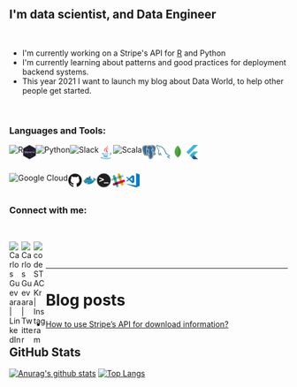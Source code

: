 ## I'm data scientist, and Data Engineer

<br/>

- I'm currently working on a Stripe's API for [R](https://github.com/carloseguevara/stripeGet) and Python
- I'm currently learning about patterns and good practices for deployment backend systems.
- This year 2021 I want to launch my blog about Data World, to help other people get started.

<br/>

### Languages and Tools:

<!-- R -->
<img align="left" alt="R" height="26px" src="https://www.r-project.org/logo/Rlogo.svg"/>

<!-- R Studio -->
<img align="left" alt="TidyVerse" height="26px" src="https://raw.githubusercontent.com/rstudio/hex-stickers/master/SVG/tidyverse.svg"/>

<!-- Python -->
<img align="left" alt="Python" height="26px" src="https://www.python.org/static/community_logos/python-logo-generic.svg" />

<!-- Spark -->
<img align="left" alt="Slack" height="26px" src="https://upload.wikimedia.org/wikipedia/commons/f/f3/Apache_Spark_logo.svg" />

<!-- Java -->
<img align="left" alt="Java" width="26px" src="https://raw.githubusercontent.com/devicons/devicon/master/icons/java/java-original.svg" />

<!-- Scala -->
<!-- <img align="left" alt="Scala" width="26px" src="https://raw.githubusercontent.com/devicons/devicon/master/icons/scala/scala-original.svg" /> -->

<img align="left" alt="Scala" height="26px" src="https://upload.wikimedia.org/wikipedia/commons/8/85/Scala_logo.png" /> 

<!-- PostgreSQL -->
<img align="left" alt="PostgreSQL" width="26px" src="https://raw.githubusercontent.com/devicons/devicon/master/icons/postgresql/postgresql-original.svg" />

<!-- MySQL -->
<img align="left" alt="MySQL" width="26px" src="https://raw.githubusercontent.com/devicons/devicon/master/icons/mysql/mysql-original.svg" />

<!-- MongoDB -->
<img align="left" alt="MongoDB" width="26px" src="https://raw.githubusercontent.com/devicons/devicon/master/icons/mongodb/mongodb-original.svg" />

<!-- Flutter -->
<img align="left" alt="Flutter" width="26px" src="https://raw.githubusercontent.com/devicons/devicon/master/icons/flutter/flutter-original.svg" />

<br/>
<br/>
<br/>

<!-- Google Cloud -->
<img align="left" alt="Google Cloud" height="26px" src="https://www.gstatic.com/devrel-devsite/prod/v45f61267e22826169cf5d5f452882f7812c8cfb5f8b103a48c0d88727908b295/cloud/images/cloud-logo.svg" />

<!-- Github -->
<img align="left" alt="GitHub" width="26px" src="https://raw.githubusercontent.com/devicons/devicon/master/icons/github/github-original.svg" />

<!-- Docker -->
<img align="left" alt="Docker" height="26px" src="https://raw.githubusercontent.com/devicons/devicon/master/icons/docker/docker-original.svg" />

<!-- Terminal -->
<img align="left" alt="Terminal" width="26px" src="https://raw.githubusercontent.com/github/explore/80688e429a7d4ef2fca1e82350fe8e3517d3494d/topics/terminal/terminal.png" />

<!-- Slack -->
<img align="left" alt="Slack" width="26px" src="https://raw.githubusercontent.com/devicons/devicon/master/icons/slack/slack-original.svg" />

<!-- Visual Studio Code -->
<img align="left" alt="Visual Studio Code" width="26px" src="https://raw.githubusercontent.com/github/explore/80688e429a7d4ef2fca1e82350fe8e3517d3494d/topics/visual-studio-code/visual-studio-code.png" />
<br/>
<br/>



### Connect with me:

<br/>

<!-- [<img align="left" alt="Monologicos | YouTube" width="22px" src="https://cdn.jsdelivr.net/npm/simple-icons@v3/icons/youtube.svg" />][youtube] -->
[<img align="left" alt="Carlos Guevara | LinkedIn" width="22px" src="https://cdn.jsdelivr.net/npm/simple-icons@v3/icons/linkedin.svg" />][linkedin]
[<img align="left" alt="Carlos Guevara | Twitter" width="22px" src="https://cdn.jsdelivr.net/npm/simple-icons@v3/icons/twitter.svg" />][twitter]
[<img align="left" alt="codeSTACKr | Instagram" width="22px" src="https://cdn.jsdelivr.net/npm/simple-icons@v3/icons/instagram.svg" />][instagram]

<br>
<br>

<!--

Here are some ideas to get you started:

- 🔭 I’m currently working on ...
- 🌱 I’m currently learning ...
- 👯 I’m looking to collaborate on ...
- 🤔 I’m looking for help with ...
- 💬 Ask me about ...
- 📫 How to reach me: ...
- 😄 Pronouns: ...
- ⚡ Fun fact: ...
-->

<!-- https://github.com/gautamkrishnar/blog-post-workflow  -->

---

# Blog posts
<!-- BLOG-POST-LIST:START -->
- [How to use Stripe’s API for download information?](https://medium.com/@carloseguevarap/how-to-use-stripes-api-for-download-information-d72368a3314a?source=rss-298599704ceb------2)
<!-- BLOG-POST-LIST:END -->

<!-- https://github.com/anuraghazra/github-readme-stats -->
## GitHub Stats
[![Anurag's github stats](https://github-readme-stats.vercel.app/api?username=carloseguevara&count_private=true&theme=dracula&show_icons=true)](https://github.com/anuraghazra/github-readme-stats)
[![Top Langs](https://github-readme-stats.vercel.app/api/top-langs/?username=carloseguevara&theme=radical)](https://github.com/anuraghazra/github-readme-stats)
<!-- 
## Top Lenguages
[![Top Langs](https://github-readme-stats.vercel.app/api/top-langs/?username=carloseguevara&layout=compact&theme=radical&hide=html,tex,css)](https://github.com/anuraghazra/github-readme-stats) -->


[instagram]: https://instagram.com/carloseguevara
[linkedin]:   https://www.linkedin.com/in/carloseguevara
[twitter]:   https://twitter.com/carloseguevara
